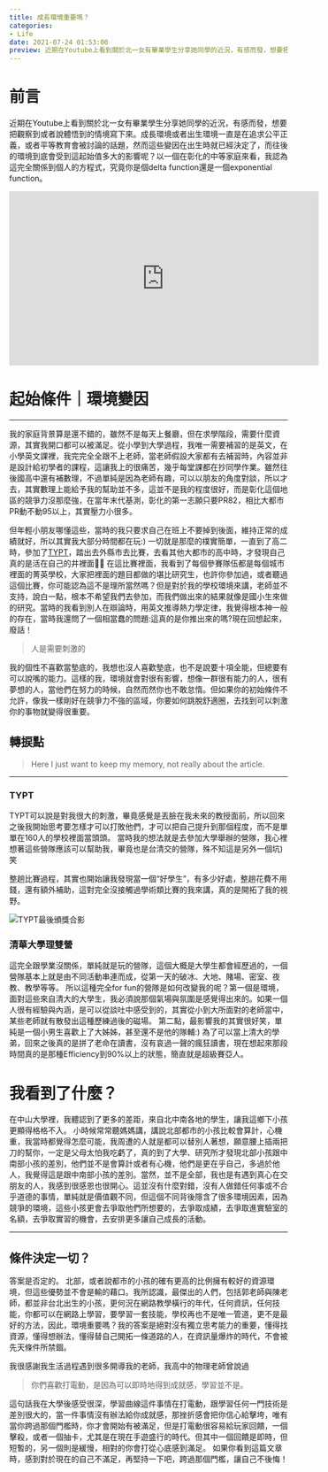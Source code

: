 ```yaml
---
title: 成長環境重要嗎？
categories:
- Life
date: 2021-07-24 01:53:00
preview: 近期在Youtube上看到關於北一女有畢業學生分享她同學的近況，有感而發，想要把觀察到或者說體悟到的情境寫下來。成長環境或者出生環境一直是在追求公平正義，或者平等教育會被討論的話題，然而這些變因在出生時就已經決定了，而往後的環境到底會受到這起始值多大的影響呢？以一個在彰化的中等家庭來看，我認為這完全關係到個人的方程式，究竟你是個delta function還是一個exponential function。
---
```



# 前言

近期在Youtube上看到關於北一女有畢業學生分享她同學的近況，有感而發，想要把觀察到或者說體悟到的情境寫下來。成長環境或者出生環境一直是在追求公平正義，或者平等教育會被討論的話題，然而這些變因在出生時就已經決定了，而往後的環境到底會受到這起始值多大的影響呢？以一個在彰化的中等家庭來看，我認為這完全關係到個人的方程式，究竟你是個delta function還是一個exponential function。

<iframe width="560" height="315" src="https://www.youtube.com/embed/sY82RJTLEVM" title="YouTube video player" frameborder="0" allow="accelerometer; autoplay; clipboard-write; encrypted-media; gyroscope; picture-in-picture" allowfullscreen></iframe>

<!--more-->

# 起始條件｜環境變因
----
我的家庭背景算是還不錯的，雖然不是每天上餐廳，但在求學階段，需要什麼資源，其實我開口都可以被滿足。從小學到大學過程，我唯一需要補習的是英文，在小學英文課裡，我完完全全跟不上老師，當老師假設大家都有去補習時，內容並非是設計給初學者的課程，這讓我上的很痛苦，幾乎每堂課都在抄同學作業。雖然往後國高中還有補數理，不過單純是因為老師有趣，可以以朋友的角度對談，所以才去，其實數理上能給予我的幫助並不多，這並不是我的程度很好，而是彰化這個地區的競爭力沒那麼強，在當年末代基測，彰化的第一志願只要PR82，相比大都市PR動不動95以上，其實壓力小很多。

但年輕小朋友哪懂這些，當時的我只要求自己在班上不要掉到後面，維持正常的成績就好，所以其實我大部分時間都在玩:)
一切就是那麼的樸實簡單，一直到了高二時，參加了[TYPT](http://typt.phy.ntnu.edu.tw)，踏出去外縣市去比賽，去看其他大都市的高中時，才發現自己真的是活在自己的井裡面👎🏼
在這比賽裡面，我看到了每個參賽隊伍都是每個城市裡面的菁英學校，大家把裡面的題目都做的堪比研究生，也許你參加過，或者聽過這個比賽，你可能認為這不是理所當然嗎？但是對於我的學校環境來講，老師並不支持，說白一點，根本不希望我們去參加，而我們做出來的結果就像是國小生來做的研究。當時的我看到別人在辯論時，用英文推導熱力學定律，我覺得根本神一般的存在，當時我還問了一個相當蠢的問題:這真的是你推出來的嗎?現在回想起來，廢話！

>人是需要刺激的

我的個性不喜歡當墊底的，我想也沒人喜歡墊底，也不是說要十項全能，但總要有可以說嘴的能力。這樣的我，環境就會對很有影響，想像一群很有能力的人，很有夢想的人，當他們在努力的時候，自然而然你也不敢怠惰。但如果你的初始條件不允許，像我一樣剛好在競爭力不強的區域，你要如何跳脫舒適圈，去找到可以刺激你的事物就變得很重要。

## 轉捩點
> Here I just want to keep my memory, not really about the article.
----
### TYPT
TYPT可以說是對我很大的刺激，畢竟感覺是丟臉在我未來的教授面前，所以回來之後我開始思考要怎樣才可以打敗他們，才可以把自己提升到那個程度，而不是單單在160人的學校裡面當頭頭。
當時我的想法就是去參加大學舉辦的營隊，我心裡想著這些營隊應該可以幫助我，畢竟也是台清交的營隊，殊不知這是另外一個坑)笑

整趟比賽過程，其實也開始讓我發現當一個“好學生”，有多少好處，整趟花費不用錢，還有額外補助，這對完全沒接觸過學術類比賽的我來講，真的是開拓了我的視野。

![TYPT最後頒獎合影](/成長環境的重要/TYPT.JPG)

### 清華大學理雙營
這完全跟學業沒關係，單純就是玩的營隊，這個大概是大學生都會經歷過的，一個營隊基本上就是由不同活動串連而成，從第一天的破冰、大地、賭場、密室、夜教、教學等等。
所以這種完全for fun的營隊是如何改變我的呢？第一個是環境，面對這些來自清大的大學生，我必須說那個氣場與氛圍是感覺得出來的。如果一個人很有經驗與內涵，是可以從談吐中感受到的，其實從小到大所面對的老師當中，某些老師就有散發出這種歷練過後的磁場。
第二點，最影響我的其實很好笑，單純是一個小男生喜歡上了大姊姊，甚至還不是他的隊輔:)
為了可以當上清大的學弟，回來之後真的是拼了老命在讀書，沒有哀過一聲的瘋狂讀書，現在想起來那段時間真的是那種Efficiency到90%以上的狀態，簡直就是超級賽亞人。

# 我看到了什麼？

在中山大學裡，我體認到了更多的差距，來自北中南各地的學生，讓我這鄉下小孩更顯得格格不入。
小時候常常聽媽媽講，講說北部都市的小孩比較會算計，心機重，我當時都覺得怎麼可能，我周遭的人就是都可以替別人著想，願意腰上插兩把刀的幫你，一定是父母太怕我吃虧了，真的到了大學、研究所才發現北部小孩跟中南部小孩的差別，他們並不是會算計或者有心機，他們是更在乎自己，多過於他人，我覺得這是跟中南部小孩的差別。當然，並不是全部，我也是有遇到真心在交朋友的人，我感到很感恩也很開心。這並沒有什麼對錯，沒有人做錯任何事或不合乎道德的事情，單純就是價值觀不同，但這個不同背後隱含了很多環境因素，因為競爭的環境，這些小孩更會去爭取他們所想要的，去爭取成績，去爭取進實驗室的名額，去爭取實習的機會，去安排更多讓自己成長的活動。

---

## 條件決定一切？
答案是否定的。
北部，或者說都市的小孩的確有更高的比例擁有較好的資源環境，但這些優勢並不會是輸的藉口。我所認識，最傑出的人們，包括郭老師與陳老師，都並非台北出生的小孩，更何況在網路教學橫行的年代，任何資訊，任何技能，你都可以在網路上學習，要學習一套技能，學校再也不是唯一管道，更不是最好的方法，因此，環境重要嗎？我的答案是絕對沒有獨立思考能力的重要，懂得找資源，懂得想辦法，懂得替自己開拓一條道路的人，在資訊量爆炸的時代，不會被先天條件所禁錮。

我很感謝我生活過程遇到很多開導我的老師，我高中的物理老師曾說過

>你們喜歡打電動，是因為可以即時地得到成就感，學習並不是。

這句話我在大學後感受很深，學習曲線這件事情在打電動，跟學習任何一門技術是差別很大的，當一件事情沒有辦法給你成就感，那挫折感會把你信心給擊垮，唯有當你跨過那個門檻時，你才會開始有被滿足，但是打電動很容易給玩家回饋，一個擊殺，或者一個抽卡，尤其是在現在手遊盛行的時代。但其中一個回饋是即時，但短暫的，另一個則是緩慢，相對的你會打從心底感到滿足。
如果你看到這篇文章時，感到對於現在的自己不滿足，再堅持一下吧，跨過那個門檻，讓自己不後悔！

